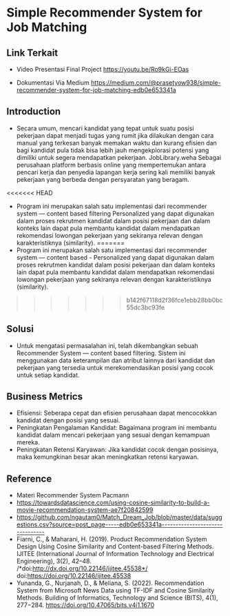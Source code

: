 # Simple Recommender System for Job Matching

## Link Terkait

* Video Presentasi Final Project
https://youtu.be/Ro9kGi-EOas

* Dokumentasi Via Medium
https://medium.com/@prasetyow938/simple-recommender-system-for-job-matching-edb0e653341a

## Introduction

* Secara umum, mencari kandidat yang tepat untuk suatu posisi pekerjaan dapat menjadi tugas yang rumit jika dilakukan dengan cara manual yang terkesan banyak memakan waktu dan kurang efisien dan bagi kandidat pula tidak bisa lebih jauh mengekplorasi potensi yang dimiliki untuk segera mendapatkan pekerjaan. JobLibrary.weha Sebagai perusahaan platform berbasis online yang mempertemukan antara pencari kerja dan penyedia lapangan kerja sering kali memiliki banyak pekerjaan yang berbeda dengan persyaratan yang beragam.  

<<<<<<< HEAD
* Program ini merupakan salah satu implementasi dari recommender system — content based filtering Personalized yang dapat digunakan dalam proses rekrutmen kandidat dalam posisi pekerjaan dan dalam konteks lain dapat pula membantu kandidat dalam mendapatkan rekomendasi lowongan pekerjaan yang sekiranya relevan dengan karakteristiknya (similarity).
=======
* Program ini merupakan salah satu implementasi dari recommender system — content based - Personalized yang dapat digunakan dalam proses rekrutmen kandidat dalam posisi pekerjaan dan dalam konteks lain dapat pula membantu kandidat dalam mendapatkan rekomendasi lowongan pekerjaan yang sekiranya relevan dengan karakteristiknya (similarity).
>>>>>>> b142f67118d2f36fce1ebb28bb0bc55dc3bc93fe

## Solusi
* Untuk mengatasi permasalahan ini, telah dikembangkan sebuah Recommender System — content based filtering. Sistem ini menggunakan data keterampilan dan atribut lainnya dari kandidat dan pekerjaan yang tersedia untuk merekomendasikan posisi yang cocok untuk setiap kandidat.  

## Business Metrics
* Efisiensi: Seberapa cepat dan efisien perusahaan dapat mencocokkan kandidat dengan posisi yang sesuai.
* Peningkatan Pengalaman Kandidat: Bagaimana program ini membantu kandidat dalam mencari pekerjaan yang sesuai dengan kemampuan mereka.
* Peningkatan Retensi Karyawan: Jika kandidat cocok dengan posisinya, maka kemungkinan besar akan meningkatkan retensi karyawan.

## Reference 

* Materi Recommender System Pacmann
* https://towardsdatascience.com/using-cosine-similarity-to-build-a-movie-recommendation-system-ae7f20842599 
* https://github.com/ngautam0/Match_Dream_Job/blob/master/data/suggestions.csv?source=post_page-----edb0e653341a--------------------------------
* Fiarni, C., & Maharani, H. (2019). Product Recommendation System Design Using Cosine Similarity and Content-based Filtering Methods. IJITEE (International Journal of Information Technology and Electrical Engineering), 3(2), 42–48. /*doi:http://dx.doi.org/10.22146/ijitee.45538*/ doi:https://doi.org/10.22146/ijitee.45538
* Yunanda, G., Nurjanah, D., & Meliana, S. (2022). Recommendation System from Microsoft News Data using TF-IDF and Cosine Similarity Methods. Building of Informatics, Technology and Science (BITS), 4(1), 277−284. https://doi.org/10.47065/bits.v4i1.1670





